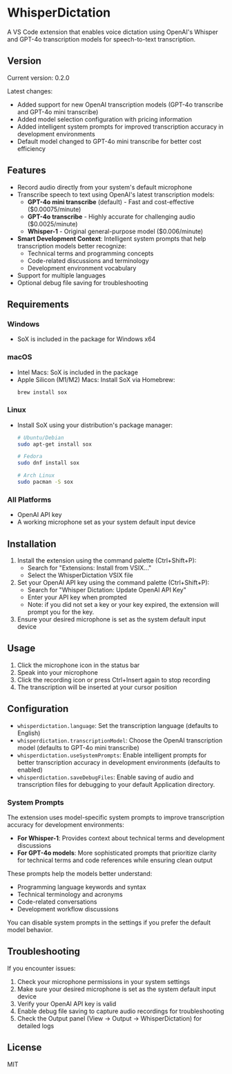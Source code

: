 # WhisperDictation

A VS Code extension that enables voice dictation using OpenAI's Whisper and GPT-4o transcription models for speech-to-text transcription.

## Version

Current version: 0.2.0

Latest changes:
- Added support for new OpenAI transcription models (GPT-4o transcribe and GPT-4o mini transcribe)
- Added model selection configuration with pricing information
- Added intelligent system prompts for improved transcription accuracy in development environments
- Default model changed to GPT-4o mini transcribe for better cost efficiency

## Features

- Record audio directly from your system's default microphone
- Transcribe speech to text using OpenAI's latest transcription models:
  - **GPT-4o mini transcribe** (default) - Fast and cost-effective ($0.00075/minute)
  - **GPT-4o transcribe** - Highly accurate for challenging audio ($0.0025/minute)
  - **Whisper-1** - Original general-purpose model ($0.006/minute)
- **Smart Development Context**: Intelligent system prompts that help transcription models better recognize:
  - Technical terms and programming concepts
  - Code-related discussions and terminology
  - Development environment vocabulary
- Support for multiple languages
- Optional debug file saving for troubleshooting

## Requirements

### Windows

- SoX is included in the package for Windows x64

### macOS

- Intel Macs: SoX is included in the package
- Apple Silicon (M1/M2) Macs: Install SoX via Homebrew:
  ```bash
  brew install sox
  ```

### Linux

- Install SoX using your distribution's package manager:

  ```bash
  # Ubuntu/Debian
  sudo apt-get install sox

  # Fedora
  sudo dnf install sox

  # Arch Linux
  sudo pacman -S sox
  ```

### All Platforms

- OpenAI API key
- A working microphone set as your system default input device

## Installation

1. Install the extension using the command palette (Ctrl+Shift+P):
   - Search for "Extensions: Install from VSIX..."
   - Select the WhisperDictation VSIX file
2. Set your OpenAI API key using the command palette (Ctrl+Shift+P):
   - Search for "Whisper Dictation: Update OpenAI API Key"
   - Enter your API key when prompted
   - Note: if you did not set a key or your key expired, the extension will prompt you for the key.
3. Ensure your desired microphone is set as the system default input device

## Usage

1. Click the microphone icon in the status bar
2. Speak into your microphone
3. Click the recording icon or press Ctrl+Insert again to stop recording
4. The transcription will be inserted at your cursor position

## Configuration

- `whisperdictation.language`: Set the transcription language (defaults to English)
- `whisperdictation.transcriptionModel`: Choose the OpenAI transcription model (defaults to GPT-4o mini transcribe)
- `whisperdictation.useSystemPrompts`: Enable intelligent prompts for better transcription accuracy in development environments (defaults to enabled)
- `whisperdictation.saveDebugFiles`: Enable saving of audio and transcription files for debugging to your default Application directory.

### System Prompts

The extension uses model-specific system prompts to improve transcription accuracy for development environments:

- **For Whisper-1**: Provides context about technical terms and development discussions
- **For GPT-4o models**: More sophisticated prompts that prioritize clarity for technical terms and code references while ensuring clean output

These prompts help the models better understand:
- Programming language keywords and syntax
- Technical terminology and acronyms
- Code-related conversations
- Development workflow discussions

You can disable system prompts in the settings if you prefer the default model behavior.

## Troubleshooting

If you encounter issues:

1. Check your microphone permissions in your system settings
2. Make sure your desired microphone is set as the system default input device
3. Verify your OpenAI API key is valid
4. Enable debug file saving to capture audio recordings for troubleshooting
5. Check the Output panel (View -> Output -> WhisperDictation) for detailed logs

## License

MIT
